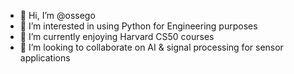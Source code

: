 - 👋 Hi, I’m @ossego
- 👀 I’m interested in using Python for Engineering purposes
- 🌱 I’m currently enjoying Harvard CS50 courses
- 💞️ I’m looking to collaborate on AI & signal processing for sensor applications

<!---
ossego/ossego is a ✨ special ✨ repository because its `README.md` (this file) appears on your GitHub profile.
You can click the Preview link to take a look at your changes.
--->
